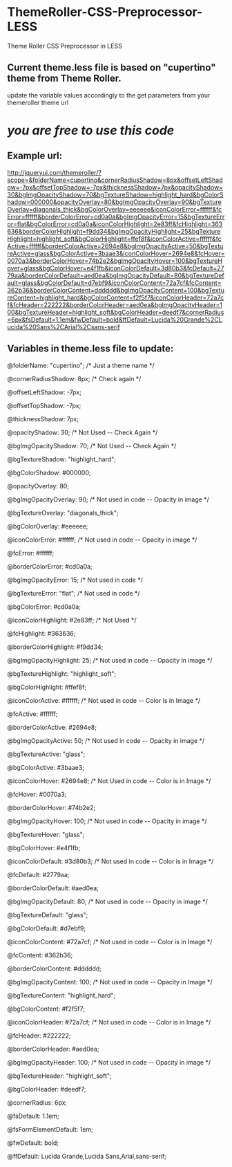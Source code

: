 # ThemeRoller-CSS-Preprocessor-LESS
Theme Roller CSS Preprocessor in LESS


## Current theme.less file is based on "cupertino" theme from Theme Roller.
update the variable values accordingly to the get parameters from your themeroller theme url

# *you are free to use this code*

## Example url:


http://jqueryui.com/themeroller/?scope=&folderName=cupertino&cornerRadiusShadow=8px&offsetLeftShadow=-7px&offsetTopShadow=-7px&thicknessShadow=7px&opacityShadow=30&bgImgOpacityShadow=70&bgTextureShadow=highlight_hard&bgColorShadow=000000&opacityOverlay=80&bgImgOpacityOverlay=90&bgTextureOverlay=diagonals_thick&bgColorOverlay=eeeeee&iconColorError=ffffff&fcError=ffffff&borderColorError=cd0a0a&bgImgOpacityError=15&bgTextureError=flat&bgColorError=cd0a0a&iconColorHighlight=2e83ff&fcHighlight=363636&borderColorHighlight=f9dd34&bgImgOpacityHighlight=25&bgTextureHighlight=highlight_soft&bgColorHighlight=ffef8f&iconColorActive=ffffff&fcActive=ffffff&borderColorActive=2694e8&bgImgOpacityActive=50&bgTextureActive=glass&bgColorActive=3baae3&iconColorHover=2694e8&fcHover=0070a3&borderColorHover=74b2e2&bgImgOpacityHover=100&bgTextureHover=glass&bgColorHover=e4f1fb&iconColorDefault=3d80b3&fcDefault=2779aa&borderColorDefault=aed0ea&bgImgOpacityDefault=80&bgTextureDefault=glass&bgColorDefault=d7ebf9&iconColorContent=72a7cf&fcContent=362b36&borderColorContent=dddddd&bgImgOpacityContent=100&bgTextureContent=highlight_hard&bgColorContent=f2f5f7&iconColorHeader=72a7cf&fcHeader=222222&borderColorHeader=aed0ea&bgImgOpacityHeader=100&bgTextureHeader=highlight_soft&bgColorHeader=deedf7&cornerRadius=6px&fsDefault=1.1em&fwDefault=bold&ffDefault=Lucida%20Grande%2CLucida%20Sans%2CArial%2Csans-serif


## Variables in theme.less file to update:


@folderName: "cupertino"; /* Just a theme name */

@cornerRadiusShadow: 8px; /* Check again */

@offsetLeftShadow: -7px;

@offsetTopShadow: -7px;

@thicknessShadow: 7px;

@opacityShadow: 30; /* Not Used -- Check Again */

@bgImgOpacityShadow: 70; /* Not Used -- Check Again */

@bgTextureShadow: "highlight_hard";

@bgColorShadow: #000000;

@opacityOverlay: 80;

@bgImgOpacityOverlay: 90; /* Not used in code -- Opacity in image */

@bgTextureOverlay: "diagonals_thick";

@bgColorOverlay: #eeeeee;

@iconColorError: #ffffff; /* Not used in code -- Opacity in image */

@fcError: #ffffff;

@borderColorError: #cd0a0a;

@bgImgOpacityError: 15; /* Not used in code */

@bgTextureError: "flat"; /* Not used in code */

@bgColorError: #cd0a0a;

@iconColorHighlight: #2e83ff; /* Not Used */

@fcHighlight: #363636;

@borderColorHighlight: #f9dd34;

@bgImgOpacityHighlight: 25; /* Not used in code -- Opacity in image */

@bgTextureHighlight: "highlight_soft";

@bgColorHighlight: #ffef8f;

@iconColorActive: #ffffff; /* Not used in code -- Color is in Image */

@fcActive: #ffffff;

@borderColorActive: #2694e8;

@bgImgOpacityActive: 50; /* Not used in code -- Opacity in image */

@bgTextureActive: "glass";

@bgColorActive: #3baae3;

@iconColorHover: #2694e8; /* Not Used in code -- Color is in Image */

@fcHover: #0070a3;

@borderColorHover: #74b2e2;

@bgImgOpacityHover: 100; /* Not used in code -- Opacity in image */

@bgTextureHover: "glass";

@bgColorHover: #e4f1fb;

@iconColorDefault: #3d80b3; /* Not used in code -- Color is in Image */

@fcDefault: #2779aa;

@borderColorDefault: #aed0ea;

@bgImgOpacityDefault: 80; /* Not used in code -- Opacity in image */

@bgTextureDefault: "glass";

@bgColorDefault: #d7ebf9;

@iconColorContent: #72a7cf; /* Not used in code -- Color is in Image */

@fcContent: #362b36;

@borderColorContent: #dddddd;

@bgImgOpacityContent: 100; /* Not used in code -- Opacity in Image */

@bgTextureContent: "highlight_hard";

@bgColorContent: #f2f5f7;

@iconColorHeader: #72a7cf; /* Not used in code -- Color is in Image */

@fcHeader: #222222;

@borderColorHeader: #aed0ea;

@bgImgOpacityHeader: 100; /* Not used in code -- Opacity in image */

@bgTextureHeader: "highlight_soft";

@bgColorHeader: #deedf7;

@cornerRadius: 6px;

@fsDefault: 1.1em;

@fsFormElementDefault: 1em;

@fwDefault: bold;

@ffDefault: Lucida Grande,Lucida Sans,Arial,sans-serif;

